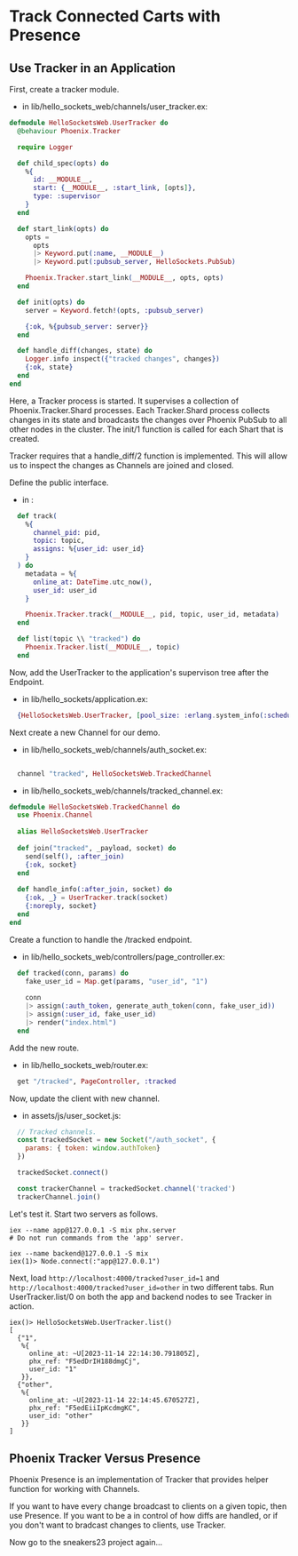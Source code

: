 # Track Connected Carts with Presence

## Use Tracker in an Application

First, create a tracker module.
- in lib/hello_sockets_web/channels/user_tracker.ex:
```elixir
defmodule HelloSocketsWeb.UserTracker do
  @behaviour Phoenix.Tracker

  require Logger

  def child_spec(opts) do
    %{
      id: __MODULE__,
      start: {__MODULE__, :start_link, [opts]},
      type: :supervisor
    }
  end

  def start_link(opts) do
    opts =
      opts
      |> Keyword.put(:name, __MODULE__)
      |> Keyword.put(:pubsub_server, HelloSockets.PubSub)

    Phoenix.Tracker.start_link(__MODULE__, opts, opts)
  end

  def init(opts) do
    server = Keyword.fetch!(opts, :pubsub_server)

    {:ok, %{pubsub_server: server}}
  end

  def handle_diff(changes, state) do
    Logger.info inspect({"tracked changes", changes})
    {:ok, state}
  end
end
```

Here, a Tracker process is started. It supervises a collection of Phoenix.Tracker.Shard processes.
Each Tracker.Shard process collects changes in its state and broadcasts the changes over Phoenix PubSub to all other nodes in the cluster.
The init/1 function is called for each Shart that is created.

Tracker requires that a handle_diff/2 function is implemented. This will allow us to inspect the changes as Channels are joined and closed.

Define the public interface.
- in :
```elixir
  def track(
    %{
      channel_pid: pid,
      topic: topic,
      assigns: %{user_id: user_id}
    }
  ) do
    metadata = %{
      online_at: DateTime.utc_now(),
      user_id: user_id
    }

    Phoenix.Tracker.track(__MODULE__, pid, topic, user_id, metadata)
  end

  def list(topic \\ "tracked") do
    Phoenix.Tracker.list(__MODULE__, topic)
  end
```

Now, add the UserTracker to the application's supervison tree after the Endpoint.
- in lib/hello_sockets/application.ex:
```elixir
  {HelloSocketsWeb.UserTracker, [pool_size: :erlang.system_info(:schedulers_online)]}
```

Next create a new Channel for our demo.
- in lib/hello_sockets_web/channels/auth_socket.ex:
```elixir

  channel "tracked", HelloSocketsWeb.TrackedChannel
```

- in lib/hello_sockets_web/channels/tracked_channel.ex:
```elixir
defmodule HelloSocketsWeb.TrackedChannel do
  use Phoenix.Channel
  
  alias HelloSocketsWeb.UserTracker
  
  def join("tracked", _payload, socket) do
    send(self(), :after_join)
    {:ok, socket}
  end
  
  def handle_info(:after_join, socket) do
    {:ok, _} = UserTracker.track(socket)
    {:noreply, socket}
  end
end
```

Create a function to handle the /tracked endpoint.
- in lib/hello_sockets_web/controllers/page_controller.ex:
```elixir
  def tracked(conn, params) do
    fake_user_id = Map.get(params, "user_id", "1")
    
    conn
    |> assign(:auth_token, generate_auth_token(conn, fake_user_id))
    |> assign(:user_id, fake_user_id)
    |> render("index.html")
  end
```

Add the new route.
- in lib/hello_sockets_web/router.ex:
```elixir
  get "/tracked", PageController, :tracked
```

Now, update the client with new channel.
- in assets/js/user_socket.js:
```javascript
  // Tracked channels.
  const trackedSocket = new Socket("/auth_socket", {
    params: { token: window.authToken}
  })

  trackedSocket.connect()

  const trackerChannel = trackedSocket.channel('tracked')
  trackerChannel.join()
```

Let's test it. Start two servers as follows.
```
iex --name app@127.0.0.1 -S mix phx.server
# Do not run commands from the 'app' server.

iex --name backend@127.0.0.1 -S mix
iex(1)> Node.connect(:"app@127.0.0.1")
```

Next, load `http://localhost:4000/tracked?user_id=1` and `http://localhost:4000/tracked?user_id=other` in two different tabs.
Run UserTracker.list/0 on both the app and backend nodes to see Tracker in action.

```
iex()> HelloSocketsWeb.UserTracker.list()
[
  {"1",
   %{
     online_at: ~U[2023-11-14 22:14:30.791805Z],
     phx_ref: "F5edDrIH188dmgCj",
     user_id: "1"
   }},
  {"other",
   %{
     online_at: ~U[2023-11-14 22:14:45.670527Z],
     phx_ref: "F5edEiiIpKcdmgKC",
     user_id: "other"
   }}
]
```

## Phoenix Tracker Versus Presence
Phoenix Presence is an implementation of Tracker that provides helper function for working with Channels.

If you want to have every change broadcast to clients on a given topic, then use Presence. If you want to be a in control of how diffs are handled, or if you don't want to bradcast changes to clients, use Tracker.

Now go to the sneakers23 project again...
